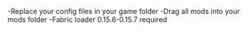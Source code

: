 -Replace your config files in your game folder
-Drag all mods into your mods folder
-Fabric loader 0.15.6-0.15.7 required
